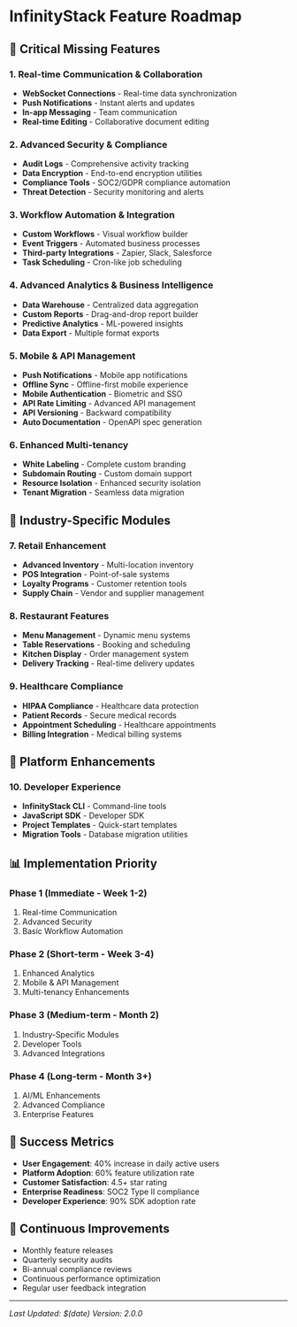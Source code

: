 # InfinityStack Feature Roadmap

## 🚀 Critical Missing Features

### 1. Real-time Communication & Collaboration
- **WebSocket Connections** - Real-time data synchronization
- **Push Notifications** - Instant alerts and updates
- **In-app Messaging** - Team communication
- **Real-time Editing** - Collaborative document editing

### 2. Advanced Security & Compliance
- **Audit Logs** - Comprehensive activity tracking
- **Data Encryption** - End-to-end encryption utilities
- **Compliance Tools** - SOC2/GDPR compliance automation
- **Threat Detection** - Security monitoring and alerts

### 3. Workflow Automation & Integration
- **Custom Workflows** - Visual workflow builder
- **Event Triggers** - Automated business processes
- **Third-party Integrations** - Zapier, Slack, Salesforce
- **Task Scheduling** - Cron-like job scheduling

### 4. Advanced Analytics & Business Intelligence
- **Data Warehouse** - Centralized data aggregation
- **Custom Reports** - Drag-and-drop report builder
- **Predictive Analytics** - ML-powered insights
- **Data Export** - Multiple format exports

### 5. Mobile & API Management
- **Push Notifications** - Mobile app notifications
- **Offline Sync** - Offline-first mobile experience
- **Mobile Authentication** - Biometric and SSO
- **API Rate Limiting** - Advanced API management
- **API Versioning** - Backward compatibility
- **Auto Documentation** - OpenAPI spec generation

### 6. Enhanced Multi-tenancy
- **White Labeling** - Complete custom branding
- **Subdomain Routing** - Custom domain support
- **Resource Isolation** - Enhanced security isolation
- **Tenant Migration** - Seamless data migration

## 🎯 Industry-Specific Modules

### 7. Retail Enhancement
- **Advanced Inventory** - Multi-location inventory
- **POS Integration** - Point-of-sale systems
- **Loyalty Programs** - Customer retention tools
- **Supply Chain** - Vendor and supplier management

### 8. Restaurant Features
- **Menu Management** - Dynamic menu systems
- **Table Reservations** - Booking and scheduling
- **Kitchen Display** - Order management system
- **Delivery Tracking** - Real-time delivery updates

### 9. Healthcare Compliance
- **HIPAA Compliance** - Healthcare data protection
- **Patient Records** - Secure medical records
- **Appointment Scheduling** - Healthcare appointments
- **Billing Integration** - Medical billing systems

## 🔧 Platform Enhancements

### 10. Developer Experience
- **InfinityStack CLI** - Command-line tools
- **JavaScript SDK** - Developer SDK
- **Project Templates** - Quick-start templates
- **Migration Tools** - Database migration utilities

## 📊 Implementation Priority

### Phase 1 (Immediate - Week 1-2)
1. Real-time Communication
2. Advanced Security
3. Basic Workflow Automation

### Phase 2 (Short-term - Week 3-4)
1. Enhanced Analytics
2. Mobile & API Management
3. Multi-tenancy Enhancements

### Phase 3 (Medium-term - Month 2)
1. Industry-Specific Modules
2. Developer Tools
3. Advanced Integrations

### Phase 4 (Long-term - Month 3+)
1. AI/ML Enhancements
2. Advanced Compliance
3. Enterprise Features

## 🎯 Success Metrics

- **User Engagement**: 40% increase in daily active users
- **Platform Adoption**: 60% feature utilization rate
- **Customer Satisfaction**: 4.5+ star rating
- **Enterprise Readiness**: SOC2 Type II compliance
- **Developer Experience**: 90% SDK adoption rate

## 🔄 Continuous Improvements

- Monthly feature releases
- Quarterly security audits
- Bi-annual compliance reviews
- Continuous performance optimization
- Regular user feedback integration

---

*Last Updated: $(date)*
*Version: 2.0.0*